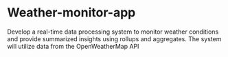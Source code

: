 # Weather-monitor-app
Develop a real-time data processing system to monitor weather conditions and provide summarized insights using rollups and aggregates. The system will utilize data from the OpenWeatherMap API
